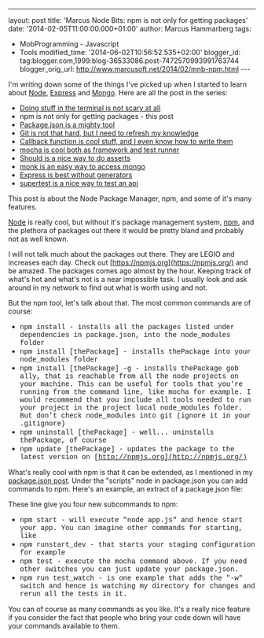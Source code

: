 ---
layout: post
title: 'Marcus Node Bits: npm is not only for getting
packages'
date: '2014-02-05T11:00:00.000+01:00'
author: Marcus Hammarberg
tags:
  - MobProgramming - Javascript
  - Tools
modified_time: '2014-06-02T10:56:52.535+02:00'
blogger_id: tag:blogger.com,1999:blog-36533086.post-7472570993991763744
blogger_orig_url: http://www.marcusoft.net/2014/02/mnb-npm.html ---

<div dir="ltr" style="text-align: left;" trbidi="on">

I'm writing down some of the things I've picked up when I started to
learn
about <a href="http://nodejs.org/" target="_blank">Node</a>, <a href="http://expressjs.com/" target="_blank">Express</a> and <a href="http://www.mongodb.org/" target="_blank">Mongo</a>.
Here are all the post in the series:

-   <a href="http://www.marcusoft.net/2014/02/mnb-terminal.html"
    target="_blank">Doing stuff in the terminal is not scary at all</a>
-   npm is not only for getting packages - this post
-   <a href="http://www.marcusoft.net/2014/02/mnb-packagejson.html"
    target="_blank">Package.json is a mighty tool</a>
-   <a href="http://www.marcusoft.net/2014/02/mnb-git.html"
    target="_blank">Git is not that hard, but I need to refresh my
    knowledge</a>
-   <a href="http://www.marcusoft.net/2014/02/mnb-callbacks.html"
    target="_blank">Callback function is cool stuff, and I even know how to
    write them</a>
-   <span
    style="color: #0000ee; text-decoration: underline;"><a href="http://www.marcusoft.net/2014/02/mnb-mocha.html"
    target="_blank">mocha is cool both as framework and test runner</a>
-   <a href="http://www.marcusoft.net/2014/02/mnb-should.html"
    target="_blank">Should is a nice way to do asserts</a> 
-   <a href="http://www.marcusoft.net/2014/02/mnb-monk.html"
    target="_blank">monk is an easy way to access mongo</a>
-   <a href="http://www.marcusoft.net/2014/02/mnb-express.html"
    target="_blank">Express is best without generators</a>
-   <a href="http://www.marcusoft.net/2014/02/mnb-supertest.html"
    target="_blank">supertest is a nice way to test an api</a>

This post is about the Node Package Manager, npm, and some of it's many
features.

<span
id="more"><a href="http://nodejs.org/" target="_blank">Node</a>
is really cool, but without it's package management system,
<a href="https://npmjs.org/" target="_blank">npm</a>, and the plethora
of packages out there it would be pretty bland and probably not as well
known.

I will not talk much about the packages out there. They are LEGIO and
increases each day. Check out [https://npmjs.org](https://npmjs.org/)
and be amazed. The packages comes ago almost by the hour. Keeping track
of what's hot and what's not is a near impossible task. I usually look
and ask around in my network to find out what is worth using and not.

But the npm tool, let's talk about that. The most common commands are of
course:

-   <span style="font-family: Courier New, Courier, monospace;">npm
    install - installs all the packages listed under dependencies
    in<span style="font-family: Courier New, Courier, monospace;">
    package.json, into the node_modules folder
-   <span style="font-family: Courier New, Courier, monospace;">npm
    install \[thePackage\] - installs thePackage into your
    node_modules folder
-   <span style="font-family: Courier New, Courier, monospace;">npm
    install \[thePackage\] -g - installs thePackage gob ally,
    that is reachable from all the node projects on your machine. This
    can be useful for tools that you're running from the command line,
    like mocha for example. I would recommend that you include all tools
    needed to run your project in the project local node_modules folder.
    But don't check node_modules into git (ignore it in your .gitignore)
-   <span style="font-family: Courier New, Courier, monospace;">npm
    uninstall \[thePackage\] - well... uninstalls thePackage, of
    course
-   <span style="font-family: Courier New, Courier, monospace;">npm
    update \[thePackage\] - updates the package to the latest
    version on [http://npmjs.org](http://npmjs.org/)

What's really cool with npm is that it can be extended, as I mentioned
in my <a href="http://www.marcusoft.net/2014/02/mnb-packagejson.html"
target="_blank">package.json post</a>. Under the "scripts" node in
package.json you can add commands to npm. Here's an example, an extract
of a package.json file:


These line give you four new subcommands to npm:

<div style="text-align: left;">

</div>

-   <span style="font-family: Courier New, Courier, monospace;">npm
    start - will execute "node app.js" and hence start your app.
    You can imagine other commands for starting, like
-   <span style="font-family: Courier New, Courier, monospace;">npm
    runstart_dev - that starts your staging configuration for
    example
-   <span style="font-family: Courier New, Courier, monospace;">npm
    test - execute the mocha command above. If you need other
    switches you can just update your package.json.
-   <span style="font-family: Courier New, Courier, monospace;">npm run
    test_watch - is one example that adds the "-w" switch and
    hence is watching my directory for changes and rerun all the tests
    in it. 

<div>

You can of course as many commands as you like. It's a really nice
feature if you consider the fact that people who bring your code down
will have your commands available to them. 

</div>




</div>
